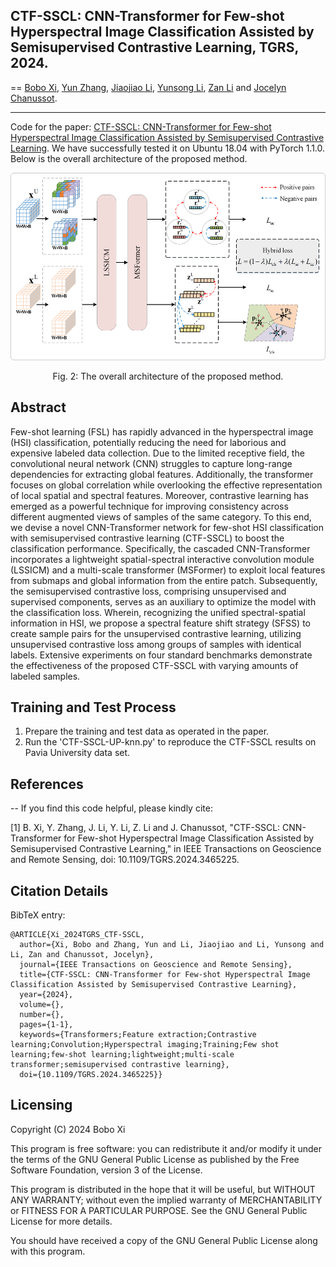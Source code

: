 ## CTF-SSCL: CNN-Transformer for Few-shot Hyperspectral Image Classification Assisted by Semisupervised Contrastive Learning, TGRS, 2024.
==
[Bobo Xi](https://scholar.google.com/citations?user=O4O-s4AAAAAJ&hl=zh-CN), [Yun Zhang](https://ieeexplore.ieee.org/author/37087032130), [Jiaojiao Li](https://scholar.google.com/citations?user=Ccu3-acAAAAJ&hl=zh-CN&oi=sra), [Yunsong Li](https://dblp.uni-trier.de/pid/87/5840.html),  [Zan Li](https://scholar.google.com/citations?user=FL3Mj4MAAAAJ&hl=zh-CN) and [Jocelyn Chanussot](https://jocelyn-chanussot.net/).
***
Code for the paper: [CTF-SSCL: CNN-Transformer for Few-shot Hyperspectral Image Classification Assisted by Semisupervised Contrastive Learning](https://ieeexplore.ieee.org/document/10684809).
We have successfully tested it on Ubuntu 18.04 with PyTorch 1.1.0. Below is the overall architecture of the proposed method. 

<div align=center><p float="center">
<img src="/Overall.png" height="300" width="800"/>
</p></div>
<div align=center>Fig. 2: The overall architecture of the proposed method.</div>  

## Abstract  

Few-shot learning (FSL) has rapidly advanced in the hyperspectral image (HSI) classification, potentially reducing the need for laborious and expensive labeled data collection. Due to the limited receptive field, the convolutional neural network (CNN) struggles to capture long-range dependencies for extracting global features. Additionally, the transformer focuses on global correlation while overlooking the effective representation of local spatial and spectral features. Moreover, contrastive learning has emerged as a powerful technique for improving consistency across different augmented views of samples of the same category.
To this end, we devise a novel CNN-Transformer network for few-shot HSI classification with semisupervised contrastive learning (CTF-SSCL) to boost the classification performance. Specifically, the cascaded CNN-Transformer incorporates a lightweight spatial-spectral interactive convolution module (LSSICM) and a multi-scale transformer (MSFormer) to exploit local features from submaps and global information from the entire patch. Subsequently, the semisupervised contrastive loss, comprising unsupervised and supervised components, serves as an auxiliary to optimize the model with the classification loss. Wherein, recognizing the unified spectral-spatial information in HSI, we propose a spectral feature shift strategy (SFSS) to create sample pairs for the unsupervised contrastive learning, utilizing unsupervised contrastive loss among groups of samples with identical labels. Extensive experiments on four standard benchmarks demonstrate the effectiveness of the proposed CTF-SSCL with varying amounts of labeled samples.

## Training and Test Process
1. Prepare the training and test data as operated in the paper.
2. Run the 'CTF-SSCL-UP-knn.py' to reproduce the CTF-SSCL results on Pavia University data set.

## References
--
If you find this code helpful, please kindly cite:

[1] B. Xi, Y. Zhang, J. Li, Y. Li, Z. Li and J. Chanussot, "CTF-SSCL: CNN-Transformer for Few-shot Hyperspectral Image Classification Assisted by Semisupervised Contrastive Learning," in IEEE Transactions on Geoscience and Remote Sensing, doi: 10.1109/TGRS.2024.3465225.

Citation Details
--
BibTeX entry:
```
@ARTICLE{Xi_2024TGRS_CTF-SSCL,
  author={Xi, Bobo and Zhang, Yun and Li, Jiaojiao and Li, Yunsong and Li, Zan and Chanussot, Jocelyn},
  journal={IEEE Transactions on Geoscience and Remote Sensing}, 
  title={CTF-SSCL: CNN-Transformer for Few-shot Hyperspectral Image Classification Assisted by Semisupervised Contrastive Learning}, 
  year={2024},
  volume={},
  number={},
  pages={1-1},
  keywords={Transformers;Feature extraction;Contrastive learning;Convolution;Hyperspectral imaging;Training;Few shot learning;few-shot learning;lightweight;multi-scale transformer;semisupervised contrastive learning},
  doi={10.1109/TGRS.2024.3465225}}
```
 
Licensing
--
Copyright (C) 2024 Bobo Xi

This program is free software: you can redistribute it and/or modify it under the terms of the GNU General Public License as published by the Free Software Foundation, version 3 of the License.

This program is distributed in the hope that it will be useful, but WITHOUT ANY WARRANTY; without even the implied warranty of MERCHANTABILITY or FITNESS FOR A PARTICULAR PURPOSE. See the GNU General Public License for more details.

You should have received a copy of the GNU General Public License along with this program.

